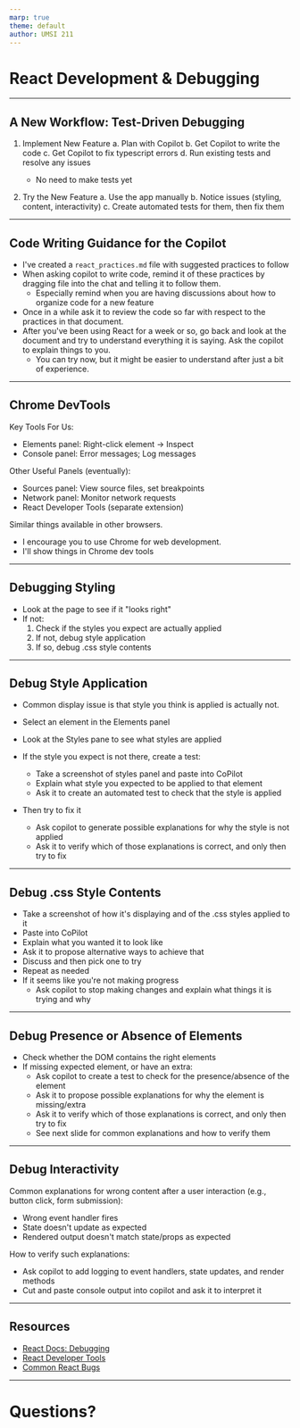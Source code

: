 ```yaml
---
marp: true
theme: default
author: UMSI 211
---
```


# React Development & Debugging

---

## A New Workflow: Test-Driven Debugging
1. Implement New Feature
  a. Plan with Copilot
  b. Get Copilot to write the code
  c. Get Copilot to fix typescript errors
  d. Run existing tests and resolve any issues
    -   No need to make tests yet

2. Try the New Feature
  a. Use the app manually
  b. Notice issues (styling, content, interactivity)
  c. Create automated tests for them, then fix them

---

## Code Writing Guidance for the Copilot

- I've created a `react_practices.md` file with suggested practices to follow
- When asking copilot to write code, remind it of these practices by dragging file into the chat and telling it to follow them.
    - Especially remind when you are having discussions about how to organize code for a new feature
- Once in a while ask it to review the code so far with respect to the practices in that document.
- After you've been using React for a week or so, go back and look at the document and try to understand everything it is saying. Ask the copilot to explain things to you.
    - You can try now, but it might be easier to understand after just a bit of experience.

---

## Chrome DevTools

Key Tools For Us:
- Elements panel: Right-click element -> Inspect
- Console panel: Error messages; Log messages

Other Useful Panels (eventually):
- Sources panel: View source files, set breakpoints
- Network panel: Monitor network requests
- React Developer Tools (separate extension)

Similar things available in other browsers. 
- I encourage you to use Chrome for web development.
- I'll show things in Chrome dev tools

---
## Debugging Styling

- Look at the page to see if it "looks right"
- If not:
  1. Check if the styles you expect are actually applied
  2. If not, debug style application
  3. If so, debug .css style contents

---

## Debug Style Application

- Common display issue is that style you think is applied is actually not.

- Select an element in the Elements panel
- Look at the Styles pane to see what styles are applied
- If the style you expect is not there, create a test:
    - Take a screenshot of styles panel and paste into CoPilot
    - Explain what style you expected to be applied to that element
    - Ask it to create an automated test to check that the style is applied
- Then try to fix it
    - Ask copilot to generate possible explanations for why the style is not applied
    - Ask it to verify which of those explanations is correct, and only then try to fix



--- 
## Debug .css Style Contents

- Take a screenshot of how it's displaying and of the .css styles applied to it
- Paste into CoPilot
- Explain what you wanted it to look like
- Ask it to propose alternative ways to achieve that
- Discuss and then pick one to try
- Repeat as needed
- If it seems like you're not making progress
    - Ask copilot to stop making changes and explain what things it is trying and why

---

## Debug Presence or Absence of Elements

- Check whether the DOM contains the right elements
- If missing expected element, or have an extra:
  - Ask copilot to create a test to check for the presence/absence of the element
  - Ask it to propose possible explanations for why the element is missing/extra
  - Ask it to verify which of those explanations is correct, and only then try to fix
  - See next slide for common explanations and how to verify them

---

## Debug Interactivity

Common explanations for wrong content after a user interaction (e.g., button click, form submission):
- Wrong event handler fires
- State doesn't update as expected
- Rendered output doesn't match state/props as expected

How to verify such explanations:
- Ask copilot to add logging to event handlers, state updates, and render methods
- Cut and paste console output into copilot and ask it to interpret it


---

## Resources
- [React Docs: Debugging](https://react.dev/learn/debugging)
- [React Developer Tools](https://react.dev/learn/react-developer-tools)
- [Common React Bugs](https://react.dev/learn/common-bugs)

---

# Questions?
